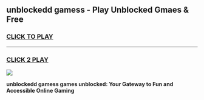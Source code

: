 
## unblockedd gamess - Play Unblocked Gmaes & Free
<h3>
<a href="https://news.freeplayer.one?title=unblockedd_gamess&ref=23F">CLICK TO PLAY</a></h3>
<hr>

<h3>
<a href="https://news.freeplayer.one?title=unblockedd_gamess&ref=23F">CLICK 2 PLAY</a>
  
</h3>

<a href="https://news.freeplayer.one?title=unblockedd_gamess&ref=23F/"><img src="https://clearcache.store/games.png"></a>


**unblockedd gamess games unblocked: Your Gateway to Fun and Accessible Online Gaming**
